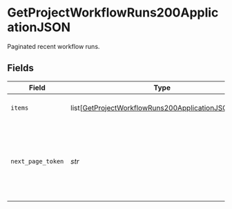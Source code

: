 # GetProjectWorkflowRuns200ApplicationJSON

Paginated recent workflow runs.


## Fields

| Field                                                                                                                           | Type                                                                                                                            | Required                                                                                                                        | Description                                                                                                                     |
| ------------------------------------------------------------------------------------------------------------------------------- | ------------------------------------------------------------------------------------------------------------------------------- | ------------------------------------------------------------------------------------------------------------------------------- | ------------------------------------------------------------------------------------------------------------------------------- |
| `items`                                                                                                                         | list[[GetProjectWorkflowRuns200ApplicationJSONItems](../../models/operations/getprojectworkflowruns200applicationjsonitems.md)] | :heavy_check_mark:                                                                                                              | Recent workflow runs.                                                                                                           |
| `next_page_token`                                                                                                               | *str*                                                                                                                           | :heavy_check_mark:                                                                                                              | A token to pass as a `page-token` query parameter to return the next page of results.                                           |